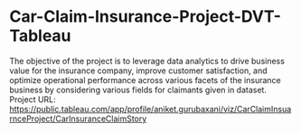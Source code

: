 # Car-Claim-Insurance-Project-DVT-Tableau
The objective of the project is to leverage data analytics to drive business value for the insurance company, improve customer satisfaction, and optimize operational performance across various facets of the insurance business by considering various fields for claimants given in dataset.
Project URL: https://public.tableau.com/app/profile/aniket.gurubaxani/viz/CarClaimInsuarnceProject/CarInsuranceClaimStory

